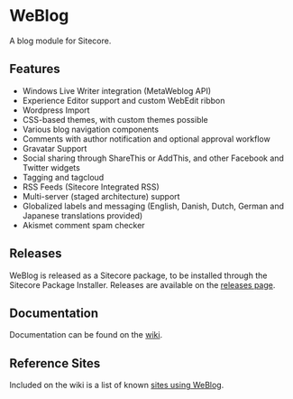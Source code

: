 # WeBlog #

A blog module for Sitecore.

## Features ##

- Windows Live Writer integration (MetaWeblog API)
- Experience Editor support and custom WebEdit ribbon
- Wordpress Import
- CSS-based themes, with custom themes possible
- Various blog navigation components
- Comments with author notification and optional approval workflow
- Gravatar Support
- Social sharing through ShareThis or AddThis, and other Facebook and Twitter widgets
- Tagging and tagcloud
- RSS Feeds (Sitecore Integrated RSS)
- Multi-server (staged architecture) support
- Globalized labels and messaging (English, Danish, Dutch, German and Japanese translations provided)
- Akismet comment spam checker

## Releases ##

WeBlog is released as a Sitecore package, to be installed through the Sitecore Package Installer. Releases are available on the [releases page](https://github.com/WeTeam/WeBlog/releases).

## Documentation ##

Documentation can be found on the [wiki](https://github.com/WeTeam/WeBlog/wiki).

## Reference Sites ##

Included on the wiki is a list of known [sites using WeBlog](https://github.com/WeTeam/WeBlog/wiki/Sites-Running-WeBlog).
